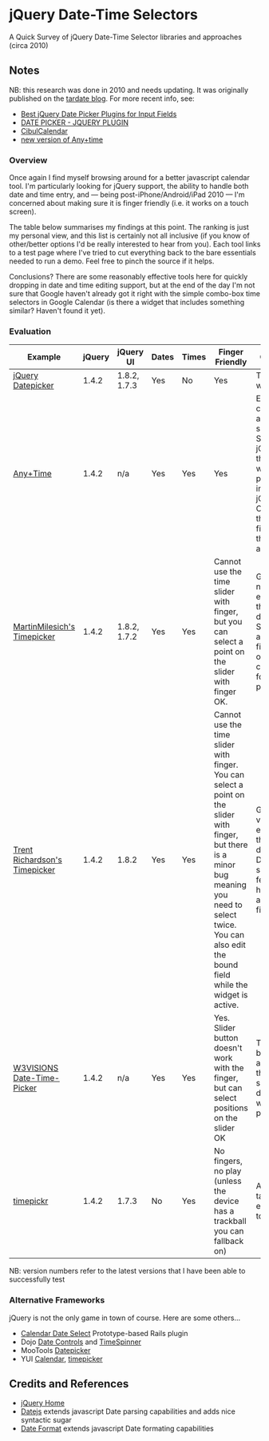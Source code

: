 # jQuery Date-Time Selectors

A Quick Survey of jQuery Date-Time Selector libraries and approaches (circa 2010)

## Notes

NB: this research was done in 2010 and needs updating. It was originally published on the [tardate blog](https://blog.tardate.com/2010/06/quick-survey-of-jquery-datetime-widgets.html).
For more recent info, see:

* [Best jQuery Date Picker Plugins for Input Fields](https://blog.teamtreehouse.com/best-jquery-date-picker-plugins-for-input-fields)
* [DATE PICKER - JQUERY PLUGIN](https://www.eyecon.ro/datepicker/)
* [CibulCalendar](https://github.com/kaore/CibulCalendar)
* [new version of Any+time](https://www.ama3.com/anytime/)

### Overview

Once again I find myself browsing around for a better javascript calendar tool. I'm particularly looking for jQuery support, the ability to handle both date and time entry, and — being post-iPhone/Android/iPad 2010 — I'm concerned about making sure it is finger friendly (i.e. it works on a touch screen).

The table below summarises my findings at this point. The ranking is just my personal view, and this list is certainly not all inclusive (if you know of other/better options I'd be really interested to hear from you). Each tool links to a test page where I've tried to cut everything back to the bare essentials needed to run a demo. Feel free to pinch the source if it helps.

Conclusions? There are some reasonably effective tools here for quickly dropping in date and time editing support, but at the end of the day I'm not sure that Google haven't already got it right with the simple combo-box time selectors in Google Calendar (is there a widget that includes something similar? Haven't found it yet).

### Evaluation

| Example | jQuery | jQuery UI |  Dates | Times | Finger Friendly | Comments | Rank |
|--------|--------|-----------|--------|-------|-----------------|----------|------|
| [jQuery Datepicker](./jquery-datepicker.html) | 1.4.2 | 1.8.2, 1.7.3 |  Yes | No  | Yes | The standard widget  | B |
| [Any+Time](./anytime.html) | 1.4.2 | n/a          |  Yes | Yes | Yes | Extensively customisable and scriptable. Supports jQuery UI themes. Also works with prototype instead of jQuery. Cannot edit the bound field while the widget is active. | A |
| [MartinMilesich's Timepicker](./martin_milesich-timepicker.html) | 1.4.2 | 1.8.2, 1.7.2 |  Yes | Yes | Cannot use the time slider with finger, but you can select a point on the slider with finger OK. | Generally neat extension of the standard datepicker. Supports alternate fields to split out date/time component for easier processing.  | A- |
| [Trent Richardson's Timepicker](./timepicker.html) | 1.4.2 | 1.8.2        |  Yes | Yes | Cannot use the time slider with finger. You can select a point on the slider with finger, but there is a minor bug meaning you need to select twice. You can also edit the bound field while the widget is active. | Generally a very neat extension of the standard datepicker. Doesn't support all features however e.g. alternate fields  | B+ |
| [W3VISIONS Date-Time-Picker](http://blog.w3visions.com/2009/04/date-time-picker-with-jquery-ui-datepicker/) | 1.4.2 | n/a          |  Yes | Yes | Yes. Slider button doesn't work with the finger, but can select positions on the slider OK | The UI is a bit klunky and no themes support so I didn't bother with a demo page for this  | B- |
| [timepickr](./timepickr.html) | 1.4.2 | 1.7.3        |  No  | Yes | No fingers, no play (unless the device has a trackball you can fallback on)  | A different take on time entry. Maybe too different.  | C |

NB: version numbers refer to the latest versions that I have been able to successfully test

### Alternative Frameworks

jQuery is not the only game in town of course. Here are some others...

* [Calendar Date Select](http://code.google.com/p/calendardateselect/) Prototype-based Rails plugin
* Dojo [Date Controls](http://dojocampus.org/explorer/#Dijit_Form%20Controls_Text%20Boxes_Date) and [TimeSpinner](http://dojocampus.org/explorer/#Dojox_Widgets_TimeSpinner)
* MooTools [Datepicker](http://www.monkeyphysics.com/mootools/script/2/datepicker)
* YUI [Calendar](http://developer.yahoo.com/yui/calendar/), [timepicker](http://yuilibrary.com/gallery/show/timepicker)

## Credits and References

* [jQuery Home](https://jquery.com/)
* [Datejs](https://github.com/datejs/Datejs) extends javascript Date parsing capabilities and adds nice syntactic sugar
* [Date Format](http://blog.stevenlevithan.com/archives/date-time-format) extends javascript Date formating capabilities
